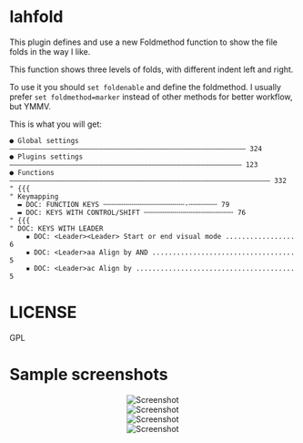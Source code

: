 lahfold
=======

This plugin defines and use a new Foldmethod function to show the file folds in
the way I like.

This function shows three levels of folds, with different indent left and right.

To use it you should `set foldenable` and define the foldmethod. I usually
prefer `set foldmethod=marker` instead of other methods for better workflow,
but YMMV.

This is what you will get:

    ● Global settings ―――――――――――――――――――――――――――――――――――――――――――――――――――――――――― 324
    ● Plugins settings ――――――――――――――――――――――――――――――――――――――――――――――――――――――――― 123
    ● Functions ―――――――――――――――――――――――――――――――――――――――――――――――――――――――――――――――― 332
    " {{{
    " Keymapping
      ▬ DOC: FUNCTION KEYS ╌╌╌╌╌╌╌╌╌╌╌╌╌╌╌╌╌╌╌╌-╌╌╌╌╌╌╌ 79
      ▬ DOC: KEYS WITH CONTROL/SHIFT ╌╌╌╌╌╌╌╌╌╌╌╌╌╌╌╌╌╌╌╌╌╌ 76
    " {{{
    " DOC: KEYS WITH LEADER
        ▪ DOC: <Leader><Leader> Start or end visual mode ................. 6
        ▪ DOC: <Leader>aa Align by AND ................................... 5
        ▪ DOC: <Leader>ac Align by ....................................... 5
      

LICENSE
=======

GPL


Sample screenshots
==================

<div align="center">
<img alt="Screenshot" src="https://raw.github.com/xxxx/lahfold/master/img/screenshot1.jpg"/>
<br>
<img alt="Screenshot" src="https://raw.github.com/xxxx/lahfold/master/img/screenshot3.jpg"/>
<br>
<img alt="Screenshot" src="https://raw.github.com/xxxx/lahfold/master/img/screenshot3.jpg"/>
<br>
<img alt="Screenshot" src="https://raw.github.com/xxxx/lahfold/master/img/screenshot4.jpg"/>
<br>
</div>

